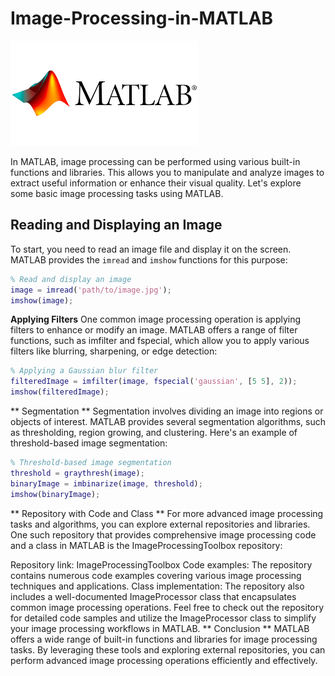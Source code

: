# Image-Processing-in-MATLAB
![image 1](matlab.png)


In MATLAB, image processing can be performed using various built-in functions and libraries. This allows you to manipulate and analyze images to extract useful information or enhance their visual quality. Let's explore some basic image processing tasks using MATLAB.

## Reading and Displaying an Image

To start, you need to read an image file and display it on the screen. MATLAB provides the `imread` and `imshow` functions for this purpose:

```matlab
% Read and display an image
image = imread('path/to/image.jpg');
imshow(image);
```
**Applying Filters**
One common image processing operation is applying filters to enhance or modify an image. MATLAB offers a range of filter functions, such as imfilter and fspecial, which allow you to apply various filters like blurring, sharpening, or edge detection:
```matlab
% Applying a Gaussian blur filter
filteredImage = imfilter(image, fspecial('gaussian', [5 5], 2));
imshow(filteredImage);
```
** Segmentation **
Segmentation involves dividing an image into regions or objects of interest. MATLAB provides several segmentation algorithms, such as thresholding, region growing, and clustering. Here's an example of threshold-based image segmentation:
```matlab
% Threshold-based image segmentation
threshold = graythresh(image);
binaryImage = imbinarize(image, threshold);
imshow(binaryImage);
```
** Repository with Code and Class **
For more advanced image processing tasks and algorithms, you can explore external repositories and libraries. One such repository that provides comprehensive image processing code and a class in MATLAB is the ImageProcessingToolbox repository:

Repository link: ImageProcessingToolbox
Code examples: The repository contains numerous code examples covering various image processing techniques and applications.
Class implementation: The repository also includes a well-documented ImageProcessor class that encapsulates common image processing operations.
Feel free to check out the repository for detailed code samples and utilize the ImageProcessor class to simplify your image processing workflows in MATLAB.
** Conclusion **
MATLAB offers a wide range of built-in functions and libraries for image processing tasks. By leveraging these tools and exploring external repositories, you can perform advanced image processing operations efficiently and effectively.
